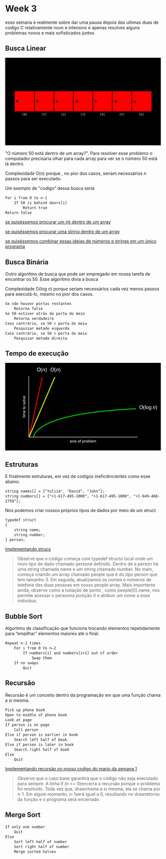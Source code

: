 # Week 3
esse semana é realmente sobre dar uma pausa depois das ultimas duas de codigo C relativamente novo e intensivo e apenas resolves alguns problemas novos e mais sofisticados juntos

## Busca Linear
![alt text](image.png)

"O número 50 está dentro de um array?". Para resolver esse problemo o computador precisaria olhar para cada array para ver se o número 50 está lá dentro. 

Complexidade O(n) porque , no pior dos casos, seriam necessários n passos para ser executado.

Um exemplo de "codigo" dessa busca seria 
```
For i from 0 to n-1
    If 50 is behind doors[i]
        Return true
Return false
```

[se quiséssemos procurar um int dentro de um array](search0.c)

[se quiséssemos procurar uma string dentro de um array](search1.c)

[se quiséssemos combinar essas ideias de números e strings em um único programa](phonebook0.c)

## Busca Binária

 Outro algoritmo de busca que pode ser empregado em nossa tarefa de encontrar os 50. Esse algoritmo divia a busca 

Complexidade O(log n) porque seriam necessários cada vez menos passos para executá-lo, mesmo no pior dos casos.

```
Se não houver portas restantes
    Retorna falso
Se 50 estiver atrás da porta do meio
    Retorna verdadeiro
Caso contrário, se 50 < porta do meio
    Pesquisar metade esquerda
Caso contrário, se 50 > porta do meio
    Pesquisar metade direita
```

## Tempo de execução
![alt text](image-1.png)

## Estruturas 
E finalmente estruturas, em vez de codigos ineficiêncientes como esse abaixo. 
```
string names[] = {"Yuliia", "David", "John"};
string numbers[] = {"+1-617-495-1000", "+1-617-495-1000", "+1-949-468-2750"};
```
Nos podemos criar nossos próprios tipos de dados por meio de um struct.
```
typedef struct
{
    string name;
    string number;
} person;
```

[Implementando strucs](phonebook1.c)

> Observe que o código começa com typedef structo local onde um novo tipo de dado chamado personé definido. Dentro de a person há uma string chamada name e um string chamado number. No main, começa criando um array chamado people que é do tipo person que tem tamanho 3. Em seguida, atualizamos os nomes e números de telefone das duas pessoas em nosso people array. Mais importante ainda, observe como a notação de ponto , como people[0].name, nos permite acessar o personna posição 0 e atribuir um nome a esse indivíduo.

## Bubble Sort
Algoritmo de classificação que funciona trocando elementos repetidamente para “empilhar” elementos maiores até o final.
 
```
Repeat n-1 times
    For i from 0 to n–2
        If numbers[i] and numbers[i+1] out of order
            Swap them
    If no swaps
        Quit
```
## Recursão
Recursão é um conceito dentro da programação em que uma função chama a si mesma. 

```
Pick up phone book
Open to middle of phone book
Look at page
If person is on page
    Call person
Else if person is earlier in book
    Search left half of book
Else if person is later in book
    Search right half of book
Else
    Quit
```

[Implementando recursão no nosso codigo do mario da semana 1](recursion.c)

> Observe que o caso base garantirá que o código não seja executado para sempre. A linha if (n <= 0)encerra a recursão porque o problema foi resolvido. Toda vez que, drawchama a si mesma, ela se chama por n-1. Em algum momento, n-1será igual a 0, resultando no drawretorno da função e o programa será encerrado.

## Merge Sort
```
If only one number
    Quit
Else
    Sort left half of number
    Sort right half of number
    Merge sorted halves
```
